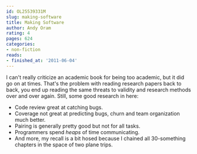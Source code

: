 ```yaml
---
id: OL25539331M
slug: making-software
title: Making Software
author: Andy Oram
rating: 4
pages: 624
categories:
- non-fiction
reads:
- finished_at: '2011-06-04'
---
```

I can't really criticize an academic book for being too academic, but it did go on at times. That's the problem with reading research papers back to back, you end up reading the same threats to validity and research methods over and over again. Still, some good research in here:

- Code review great at catching bugs.
- Coverage not great at predicting bugs, churn and team organization much better.
- Pairing is generally pretty good but not for all tasks.
- Programmers spend *heaps* of time communicating.
- And more, my recall is a bit hosed because I chained all 30-something chapters in the space of two plane trips.
